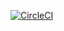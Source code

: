 [![CircleCI](https://circleci.com/gh/cbendot/ci-script/tree/main.svg?style=svg)](https://circleci.com/gh/cbendot/ci-script/tree/main)
